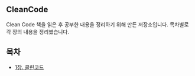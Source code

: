## CleanCode

Clean Code 책을 읽은 후 공부한 내용을 정리하기 위해 만든 저장소입니다.
목차별로 각 장의 내용을 정리했습니다.

## 목차
* [1장. 클린코드](#클린코드.md)
